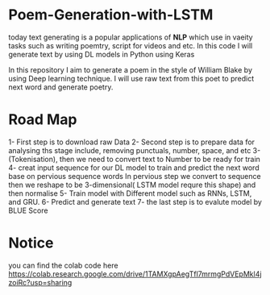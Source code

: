 # Poem-Generation-with-LSTM

today text generating is a popular applications of **NLP** which use in vaeity tasks such as writing poemtry, script for videos and etc. In this code I will generate text by using DL models in Python using Keras

In this repository I aim to generate a poem in the style of William Blake by using Deep learning technique. I will use raw text from this poet to predict next word and generate poetry. 

# Road Map

1- First step is to download raw Data 
2- Second step is to prepare data for analysing ths stage include, removing punctuals, number, space, and etc
3- (Tokenisation), then we need to convert text to Number to be ready for train
4- creat input sequence for our DL model to train and predict the next word base on pervious sequence words
In pervious step we convert to sequence then we reshape to be 3-dimensional( LSTM model requre this shape) and then normalise 
5- Train model with Different model such as RNNs, LSTM, and GRU.
6- Predict and generate text 
7- the last step is to evalute model by BLUE Score

# Notice
you can find the colab code here https://colab.research.google.com/drive/1TAMXgpAegTfl7mrmgPdVEpMkl4jzoiRc?usp=sharing
